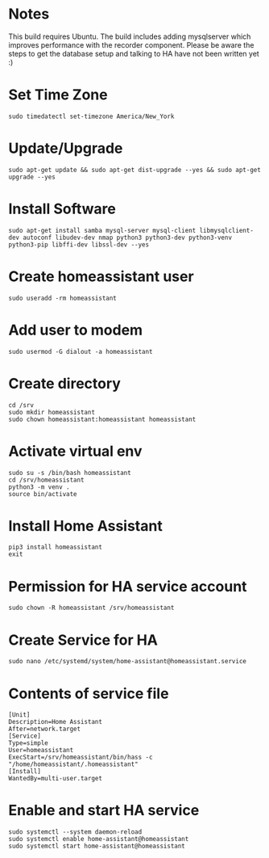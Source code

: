 # Notes
  This build requires Ubuntu. The build includes adding mysqlserver which improves performance with the recorder component. Please be aware the steps to get the database setup and talking to HA have not been written yet :)

# Set Time Zone
	sudo timedatectl set-timezone America/New_York

# Update/Upgrade
	sudo apt-get update && sudo apt-get dist-upgrade --yes && sudo apt-get upgrade --yes


# Install Software
	sudo apt-get install samba mysql-server mysql-client libmysqlclient-dev autoconf libudev-dev nmap python3 python3-dev python3-venv python3-pip libffi-dev libssl-dev --yes

# Create homeassistant user
	sudo useradd -rm homeassistant

# Add user to modem
	sudo usermod -G dialout -a homeassistant

# Create directory
	cd /srv
	sudo mkdir homeassistant
	sudo chown homeassistant:homeassistant homeassistant

# Activate virtual env
	sudo su -s /bin/bash homeassistant
	cd /srv/homeassistant
	python3 -m venv .
	source bin/activate

# Install Home Assistant
	pip3 install homeassistant
	exit

# Permission for HA service account
	sudo chown -R homeassistant /srv/homeassistant

# Create Service for HA
	sudo nano /etc/systemd/system/home-assistant@homeassistant.service

# Contents of service file
	[Unit]
	Description=Home Assistant
	After=network.target
	[Service]
	Type=simple
	User=homeassistant
	ExecStart=/srv/homeassistant/bin/hass -c "/home/homeassistant/.homeassistant"
	[Install]
	WantedBy=multi-user.target

# Enable and start HA service
	sudo systemctl --system daemon-reload
	sudo systemctl enable home-assistant@homeassistant
	sudo systemctl start home-assistant@homeassistant

